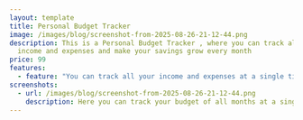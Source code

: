 ```yaml
---
layout: template
title: Personal Budget Tracker
image: /images/blog/screenshot-from-2025-08-26-21-12-44.png
description: This is a Personal Budget Tracker , where you can track all your
  income and expenses and make your savings grow every month
price: 99
features:
  - feature: "You can track all your income and expenses at a single time "
screenshots:
  - url: /images/blog/screenshot-from-2025-08-26-21-12-44.png
    description: Here you can track your budget of all months at a single sight
---
```

